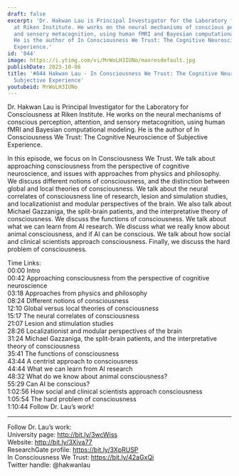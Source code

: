 ```yaml
---
draft: false
excerpt: 'Dr. Hakwan Lau is Principal Investigator for the Laboratory for Consciousness
  at Riken Institute. He works on the neural mechanisms of conscious perception, attention,
  and sensory metacognition, using human fMRI and Bayesian computational modeling.
  He is the author of In Consciousness We Trust: The Cognitive Neuroscience of Subjective
  Experience.'
id: '844'
image: https://i.ytimg.com/vi/MrWoLH3IUNo/maxresdefault.jpg
publishDate: 2023-10-06
title: '#844 Hakwan Lau - In Consciousness We Trust: The Cognitive Neuroscience of
  Subjective Experience'
youtubeid: MrWoLH3IUNo
---
```

Dr. Hakwan Lau is Principal Investigator for the Laboratory for Consciousness at Riken Institute. He works on the neural mechanisms of conscious perception, attention, and sensory metacognition, using human fMRI and Bayesian computational modeling. He is the author of In Consciousness We Trust: The Cognitive Neuroscience of Subjective Experience.

In this episode, we focus on In Consciousness We Trust. We talk about approaching consciousness from the perspective of cognitive neuroscience, and issues with approaches from physics and philosophy. We discuss different notions of consciousness, and the distinction between global and local theories of consciousness. We talk about the neural correlates of consciousness line of research, lesion and simulation studies, and localizationist and modular perspectives of the brain. We also talk about Michael Gazzaniga, the split-brain patients, and the interpretative theory of consciousness. We discuss the functions of consciousness. We talk about what we can learn from AI research. We discuss what we really know about animal consciousness, and if AI can be conscious. We talk about how social and clinical scientists approach consciousness. Finally, we discuss the hard problem of consciousness.

Time Links:  
00:00 Intro  
00:42  Approaching consciousness from the perspective of cognitive neuroscience  
03:18  Approaches from physics and philosophy  
08:24  Different notions of consciousness  
12:10  Global versus local theories of consciousness  
15:17  The neural correlates of consciousness  
21:07  Lesion and stimulation studies  
28:26  Localizationist and modular perspectives of the brain  
31:24  Michael Gazzaniga, the split-brain patients, and the interpretative theory of consciousness  
35:41  The functions of consciousness  
43:44  A centrist approach to consciousness  
44:44  What we can learn from AI research  
48:32  What do we know about animal consciousness?  
55:29  Can AI be conscious?  
1:02:56  How social and clinical scientists approach consciousness  
1:05:54  The hard problem of consciousness  
1:10:44  Follow Dr. Lau’s work!

---

Follow Dr. Lau’s work:  
University page: http://bit.ly/3wcWiss  
Website: http://bit.ly/3Xiva77  
ResearchGate profile: https://bit.ly/3XpRUSP  
In Consciousness We Trust: https://bit.ly/42aGxQi  
Twitter handle: @hakwanlau
